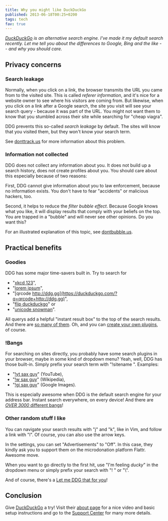 ```yaml
---
title: Why you might like DuckDuckGo
published: 2013-06-18T00:25+0200
tags: tech
fav: true
---
```


*[DuckDuckGo](https://duckduckgo.com) is an alternative search engine. I've made it my default search recently. Let me tell you about the differences to Google, Bing and the like -- and why you should care.*

## Privacy concerns

### Search leakage

Normally, when you click on a link, the browser transmits the URL you came from to the visited site. This is called *referer information*, and it's nice for a website owner to see where his visitors are coming from. But likewise, when you click on a link after a Google search, the site you visit will see your search query - because it was part of the URL. You might not want them to know that you stumbled across their site while searching for "cheap viagra".

DDG prevents this so-called *search leakage* by default. The sites will know that you visited them, but they won't know your search term.

See [donttrack.us](http://donttrack.us/) for more information about this problem.

### Information not collected

DDG does not collect any information about you. It does not build up a search history, does not create profiles about you. You should care about this especially because of two reasons:

First, DDG cannot give information about you to law enforcement, because no information exists. You don't have to fear "accidents" or malicious hackers, too.

Second, it helps to reduce the *filter bubble effect*. Because Google knows what you like, it will display results that comply with your beliefs on the top. You are trapped in a "bubble" and will never see other opinions. Do you want this?

For an illustrated explanation of this topic, see [dontbubble.us](http://dontbubble.us/).

## Practical benefits

### Goodies

DDG has some major time-savers built in. Try to search for

- "[xkcd 123](https://duckduckgo.com/?q=xkcd+123)",
- "[lorem ipsum](https://duckduckgo.com/?q=lorem+ipsum)",
- "[qrcode http://ddg.gg](https://duckduckgo.com/?q=qrcode+http://ddg.gg)",
- "[flip duckduckgo](https://duckduckgo.com/?q=flip+duckduckgo)" or
- "[unicode snowman](https://duckduckgo.com/?q=unicode+snowman)".

All querys add a helpful "instant result box" to the top of the search results. And there are [so many of them](https://duckduckgo.com/goodies). Oh, and you can [create your own plugins](http://duckduckhack.com/), of course.

### !Bangs

For searching on sites directly, you probably have some search plugins in your browser, maybe in some kind of dropdown menu? Yeah, well, DDG has those built-in. Simply prefix your search term with "!sitename ". Examples:

- "[!yt sax guy](https://duckduckgo.com/?q=!yt+sax+guy)" (YouTube),
- "[!w sax guy](https://duckduckgo.com/?q=!w+sax+guy)" (Wikipedia),
- "[!gi sax guy](https://duckduckgo.com/?q=!gi+sax+guy)" (Google Images).

This is especially awesome when DDG is the default search engine for your address bar. Instant search everywhere, on every device! And there are [*OVER 3000* different bangs](https://duckduckgo.com/bang.html)!

### Other random stuff I like

You can navigate your search results with "j" and "k", like in Vim, and follow a link with "l". Of course, you can also use the arrow keys.

In the settings, you can set "Advertisements" to "Off". In this case, they kindly ask you to support them on the microdonation platform Flattr. Awesome move.

When you want to go directly to the first hit, use "I'm feeling *ducky*" in the dropdown menu or simply prefix your search with "! " or "\\".

And of course, there's a [Let me DDG that for you](http://lmddgtfy.net)!

## Conclusion

Give [DuckDuckGo](https://duckduckgo.com/) a try! Visit their [about page](https://duckduckgo.com/about) for a nice video and basic setup instructions and go to the [Support Center](http://help.duckduckgo.com/) for many more details.
